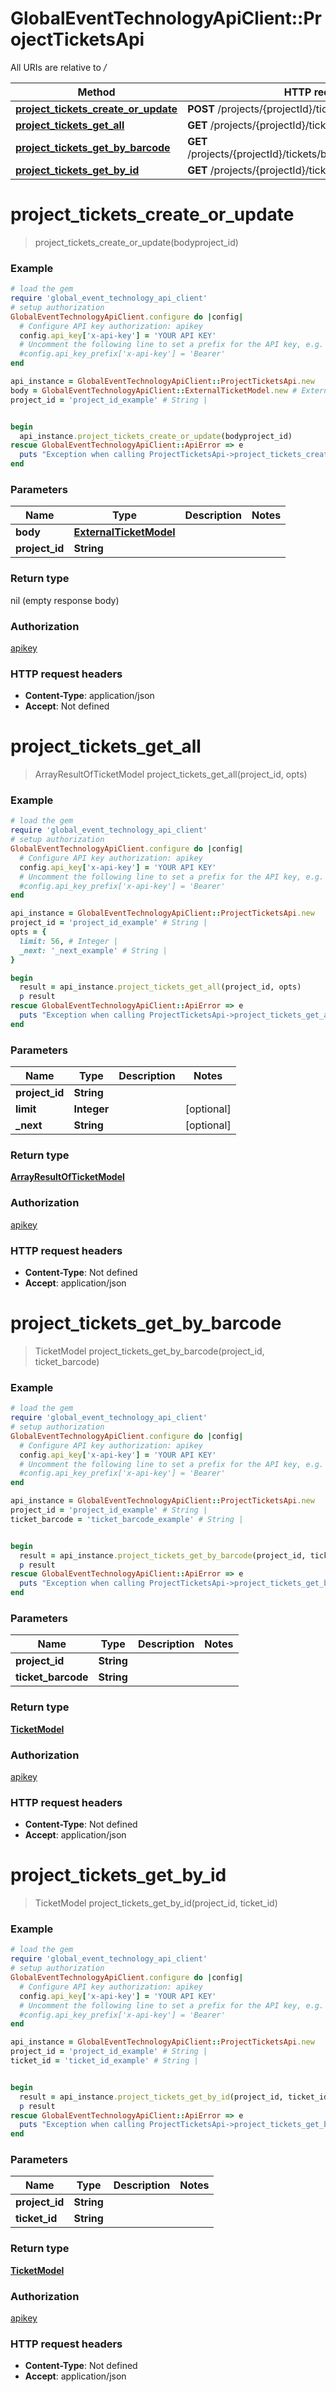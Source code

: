 # GlobalEventTechnologyApiClient::ProjectTicketsApi

All URIs are relative to */*

Method | HTTP request | Description
------------- | ------------- | -------------
[**project_tickets_create_or_update**](ProjectTicketsApi.md#project_tickets_create_or_update) | **POST** /projects/{projectId}/tickets | 
[**project_tickets_get_all**](ProjectTicketsApi.md#project_tickets_get_all) | **GET** /projects/{projectId}/tickets | 
[**project_tickets_get_by_barcode**](ProjectTicketsApi.md#project_tickets_get_by_barcode) | **GET** /projects/{projectId}/tickets/byBarcode/{ticketBarcode} | 
[**project_tickets_get_by_id**](ProjectTicketsApi.md#project_tickets_get_by_id) | **GET** /projects/{projectId}/tickets/byId/{ticketId} | 

# **project_tickets_create_or_update**
> project_tickets_create_or_update(bodyproject_id)



### Example
```ruby
# load the gem
require 'global_event_technology_api_client'
# setup authorization
GlobalEventTechnologyApiClient.configure do |config|
  # Configure API key authorization: apikey
  config.api_key['x-api-key'] = 'YOUR API KEY'
  # Uncomment the following line to set a prefix for the API key, e.g. 'Bearer' (defaults to nil)
  #config.api_key_prefix['x-api-key'] = 'Bearer'
end

api_instance = GlobalEventTechnologyApiClient::ProjectTicketsApi.new
body = GlobalEventTechnologyApiClient::ExternalTicketModel.new # ExternalTicketModel | 
project_id = 'project_id_example' # String | 


begin
  api_instance.project_tickets_create_or_update(bodyproject_id)
rescue GlobalEventTechnologyApiClient::ApiError => e
  puts "Exception when calling ProjectTicketsApi->project_tickets_create_or_update: #{e}"
end
```

### Parameters

Name | Type | Description  | Notes
------------- | ------------- | ------------- | -------------
 **body** | [**ExternalTicketModel**](ExternalTicketModel.md)|  | 
 **project_id** | **String**|  | 

### Return type

nil (empty response body)

### Authorization

[apikey](../README.md#apikey)

### HTTP request headers

 - **Content-Type**: application/json
 - **Accept**: Not defined



# **project_tickets_get_all**
> ArrayResultOfTicketModel project_tickets_get_all(project_id, opts)



### Example
```ruby
# load the gem
require 'global_event_technology_api_client'
# setup authorization
GlobalEventTechnologyApiClient.configure do |config|
  # Configure API key authorization: apikey
  config.api_key['x-api-key'] = 'YOUR API KEY'
  # Uncomment the following line to set a prefix for the API key, e.g. 'Bearer' (defaults to nil)
  #config.api_key_prefix['x-api-key'] = 'Bearer'
end

api_instance = GlobalEventTechnologyApiClient::ProjectTicketsApi.new
project_id = 'project_id_example' # String | 
opts = { 
  limit: 56, # Integer | 
  _next: '_next_example' # String | 
}

begin
  result = api_instance.project_tickets_get_all(project_id, opts)
  p result
rescue GlobalEventTechnologyApiClient::ApiError => e
  puts "Exception when calling ProjectTicketsApi->project_tickets_get_all: #{e}"
end
```

### Parameters

Name | Type | Description  | Notes
------------- | ------------- | ------------- | -------------
 **project_id** | **String**|  | 
 **limit** | **Integer**|  | [optional] 
 **_next** | **String**|  | [optional] 

### Return type

[**ArrayResultOfTicketModel**](ArrayResultOfTicketModel.md)

### Authorization

[apikey](../README.md#apikey)

### HTTP request headers

 - **Content-Type**: Not defined
 - **Accept**: application/json



# **project_tickets_get_by_barcode**
> TicketModel project_tickets_get_by_barcode(project_id, ticket_barcode)



### Example
```ruby
# load the gem
require 'global_event_technology_api_client'
# setup authorization
GlobalEventTechnologyApiClient.configure do |config|
  # Configure API key authorization: apikey
  config.api_key['x-api-key'] = 'YOUR API KEY'
  # Uncomment the following line to set a prefix for the API key, e.g. 'Bearer' (defaults to nil)
  #config.api_key_prefix['x-api-key'] = 'Bearer'
end

api_instance = GlobalEventTechnologyApiClient::ProjectTicketsApi.new
project_id = 'project_id_example' # String | 
ticket_barcode = 'ticket_barcode_example' # String | 


begin
  result = api_instance.project_tickets_get_by_barcode(project_id, ticket_barcode)
  p result
rescue GlobalEventTechnologyApiClient::ApiError => e
  puts "Exception when calling ProjectTicketsApi->project_tickets_get_by_barcode: #{e}"
end
```

### Parameters

Name | Type | Description  | Notes
------------- | ------------- | ------------- | -------------
 **project_id** | **String**|  | 
 **ticket_barcode** | **String**|  | 

### Return type

[**TicketModel**](TicketModel.md)

### Authorization

[apikey](../README.md#apikey)

### HTTP request headers

 - **Content-Type**: Not defined
 - **Accept**: application/json



# **project_tickets_get_by_id**
> TicketModel project_tickets_get_by_id(project_id, ticket_id)



### Example
```ruby
# load the gem
require 'global_event_technology_api_client'
# setup authorization
GlobalEventTechnologyApiClient.configure do |config|
  # Configure API key authorization: apikey
  config.api_key['x-api-key'] = 'YOUR API KEY'
  # Uncomment the following line to set a prefix for the API key, e.g. 'Bearer' (defaults to nil)
  #config.api_key_prefix['x-api-key'] = 'Bearer'
end

api_instance = GlobalEventTechnologyApiClient::ProjectTicketsApi.new
project_id = 'project_id_example' # String | 
ticket_id = 'ticket_id_example' # String | 


begin
  result = api_instance.project_tickets_get_by_id(project_id, ticket_id)
  p result
rescue GlobalEventTechnologyApiClient::ApiError => e
  puts "Exception when calling ProjectTicketsApi->project_tickets_get_by_id: #{e}"
end
```

### Parameters

Name | Type | Description  | Notes
------------- | ------------- | ------------- | -------------
 **project_id** | **String**|  | 
 **ticket_id** | **String**|  | 

### Return type

[**TicketModel**](TicketModel.md)

### Authorization

[apikey](../README.md#apikey)

### HTTP request headers

 - **Content-Type**: Not defined
 - **Accept**: application/json



